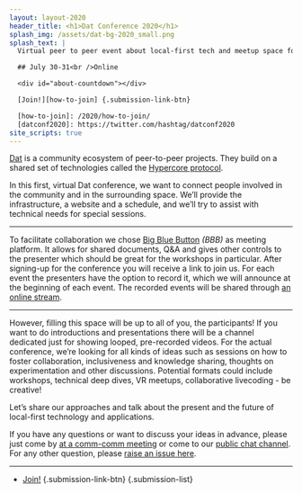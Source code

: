```yaml
---
layout: layout-2020
header_title: <h1>Dat Conference 2020</h1>
splash_img: /assets/dat-bg-2020_small.png
splash_text: |
  Virtual peer to peer event about local-first tech and meetup space for everyone interested in the decentralized web. [#datconf2020][datconf2020]

  ## July 30-31<br />Online

  <div id="about-countdown"></div>

  [Join!][how-to-join] {.submission-link-btn}

  [how-to-join]: /2020/how-to-join/
  [datconf2020]: https://twitter.com/hashtag/datconf2020
site_scripts: true
---
```


[Dat](https://dat.foundation) is a community ecosystem of peer-to-peer projects. They build on a shared set of technologies called the [Hypercore protocol](https://hypercore-protocol.org). 

In this first, virtual Dat conference, we want to connect people involved in the community and in the surrounding space. We’ll provide the infrastructure, a website and a schedule, and we’ll try to assist with technical needs for special sessions.

---

To facilitate collaboration we chose [Big Blue Button][bbb] _(BBB)_ as meeting platform. It allows for shared documents, Q&A and gives other controls to the presenter which should be great for the workshops in particular. After signing-up for the conference you will receive a link to join us. For each event the presenters have the option to record it, which we will announce at the beginning of each event. The recorded events will be shared through [an online stream][stream].

---

However, filling this space will be up to all of you, the participants! If you want to do introductions and presentations there will be a channel dedicated just for showing looped, pre-recorded videos. For the actual conference, we’re looking for all kinds of ideas such as sessions on how to foster collaboration, inclusiveness and knowledge sharing, thoughts on experimentation and other discussions. Potential formats could include workshops, technical deep dives, VR meetups, collaborative livecoding - be creative!

Let’s share our approaches and talk about the present and the future of local-first technology and applications.

If you have any questions or want to discuss your ideas in advance, please just come by [at a comm-comm meeting](https://github.com/datproject/comm-comm/issues?q=is%3Aissue+is%3Aopen+label%3Ameeting) or come to our [public chat channel](https://dat.foundation/community/chat/). For any other question, please [raise an issue here][ask-question].

---

* [Join!][how-to-join] {.submission-link-btn}
{.submission-list}

<script type="text/javascript">
const node = document.getElementById("about-countdown")
if(node) node.classList.add('relative-when')
node.dataset.start = "{{ 2020.talks | eventStartDateTime }}"
node.dataset.end = "{{ 2020.talks | eventFinishDateTime }}"
node.dataset.preStartText = "We are taking a break and starting again<br> in DURATION"
node.dataset.preEndText = "Now live, started DURATION ago"
node.dataset.postEndText = "Event finished DURATION ago, thanks everybody!"
</script>


 [bbb]: https://bigbluebutton.org/
 [stream]: /2020/stream/
 [late-submission]: https://conf.consento.org/dat-event-2020/cfp
 [ask-question]: https://github.com/datproject/public-events/issues/new?labels=question
 [how-to-join]: /2020/how-to-join/
